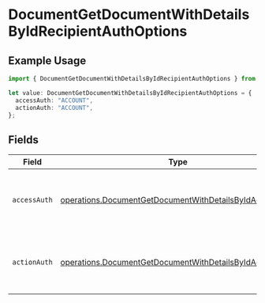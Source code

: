 # DocumentGetDocumentWithDetailsByIdRecipientAuthOptions

## Example Usage

```typescript
import { DocumentGetDocumentWithDetailsByIdRecipientAuthOptions } from "@documenso/sdk-typescript/models/operations";

let value: DocumentGetDocumentWithDetailsByIdRecipientAuthOptions = {
  accessAuth: "ACCOUNT",
  actionAuth: "ACCOUNT",
};
```

## Fields

| Field                                                                                                                              | Type                                                                                                                               | Required                                                                                                                           | Description                                                                                                                        |
| ---------------------------------------------------------------------------------------------------------------------------------- | ---------------------------------------------------------------------------------------------------------------------------------- | ---------------------------------------------------------------------------------------------------------------------------------- | ---------------------------------------------------------------------------------------------------------------------------------- |
| `accessAuth`                                                                                                                       | [operations.DocumentGetDocumentWithDetailsByIdAccessAuth](../../models/operations/documentgetdocumentwithdetailsbyidaccessauth.md) | :heavy_check_mark:                                                                                                                 | The type of authentication required for the recipient to access the document.                                                      |
| `actionAuth`                                                                                                                       | [operations.DocumentGetDocumentWithDetailsByIdActionAuth](../../models/operations/documentgetdocumentwithdetailsbyidactionauth.md) | :heavy_check_mark:                                                                                                                 | The type of authentication required for the recipient to sign the document.                                                        |